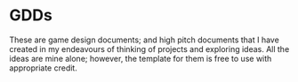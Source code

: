 # GDDs
These are game design documents; and high pitch documents that I have created in my endeavours of thinking of projects and exploring ideas. All the ideas are mine alone; however, the template for them is free to use with appropriate credit.
